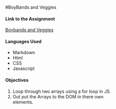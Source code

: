 #BoyBands and Veggies

#### Link to the Assignment
[Boybands and Veggies](https://github.com/nashville-software-school/front-end-milestones/blob/master/2-the-static-web/exercises/SW_JS_BOYBANDS.md)

#### Languages Used
- Markdown
- Html
- CSS 
- Javascript

#### Objectives

1. Loop through two arrays using a for loop in JS.
2. Out put the Arrays to the DOM in there own <div> elements. 







